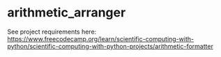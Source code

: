 # arithmetic_arranger

See project requirements here: 
https://www.freecodecamp.org/learn/scientific-computing-with-python/scientific-computing-with-python-projects/arithmetic-formatter